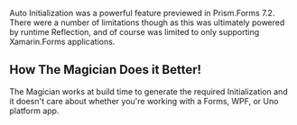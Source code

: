 Auto Initialization was a powerful feature previewed in Prism.Forms 7.2. There were a number of limitations though as this was ultimately powered by runtime Reflection, and of course was limited to only supporting Xamarin.Forms applications.

## How The Magician Does it Better!

The Magician works at build time to generate the required Initialization and it doesn't care about whether you're working with a Forms, WPF, or Uno platform app.